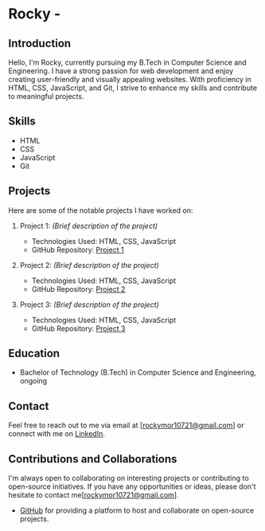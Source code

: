 # Rocky - 


## Introduction

Hello, I'm Rocky, currently pursuing my B.Tech in Computer Science and Engineering. I have a strong passion for web development and enjoy creating user-friendly and visually appealing websites. With proficiency in HTML, CSS, JavaScript, and Git, I strive to enhance my skills and contribute to meaningful projects.

## Skills

- HTML
- CSS
- JavaScript
- Git

## Projects

Here are some of the notable projects I have worked on:

1. Project 1: _(Brief description of the project)_
   - Technologies Used: HTML, CSS, JavaScript
   - GitHub Repository: [Project 1](https://github.com/RockyMor/Dice-roll-game)

2. Project 2: _(Brief description of the project)_
   - Technologies Used: HTML, CSS, JavaScript
   - GitHub Repository: [Project 2](https://github.com/RockyMor/Great--UI)

3. Project 3: _(Brief description of the project)_
   - Technologies Used: HTML, CSS, JavaScript
   - GitHub Repository: [Project 3](https://github.com/RockyMor/Guess-number-game)

## Education

- Bachelor of Technology (B.Tech) in Computer Science and Engineering, ongoing

## Contact

Feel free to reach out to me via email at [rockymor10721@gmail.com] or connect with me on [LinkedIn](https://www.linkedin.com/in/rocky-mor-32b61b249).


## Contributions and Collaborations

I'm always open to collaborating on interesting projects or contributing to open-source initiatives. If you have any opportunities or ideas, please don't hesitate to contact me[rockymor10721@gmail.com].


- [GitHub](https://github.com) for providing a platform to host and collaborate on open-source projects.
